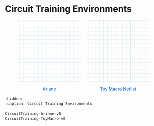 # Circuit Training Environments

<style>
.env-container {
    display: flex;
    justify-content: center;
    width: 100%;
}
.env-list {
    display: flex;
    flex-wrap: wrap;
    gap: 20px;
    justify-content: center;
}
.env-item {
    width: 200px;
    text-align: center;
}
.env-item img {
    width: 200px;
    height: 200px;
    object-fit: cover;
}
.env-item a {
    display: block;
    margin-top: 10px;
    text-decoration: none;
    color: #0366d6;
}
</style>
<div class="env-container">
    <div class="env-list">
        <div class="env-item">
            <img src="../../_static/img/CircuitTraining-Ariane-v0.gif" alt="Ariane">
            <a href="CircuitTraining-Ariane-v0">Ariane</a>
        </div>
        <div class="env-item">
            <img src="../../_static/img/CircuitTraining-ToyMacro-v0.gif" alt="Toy Macro Netlist">
            <a href="CircuitTraining-ToyMacro-v0">Toy Macro Netlist</a>
        </div>
    </div>
</div>

```{toctree}
:hidden:
:caption: Circuit Training Environments

CircuitTraining-Ariane-v0
CircuitTraining-ToyMacro-v0
```
